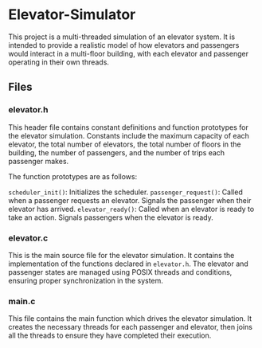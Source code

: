 # Elevator-Simulator
This project is a multi-threaded simulation of an elevator system. It is intended to provide a realistic model of how elevators and passengers would interact in a multi-floor building, with each elevator and passenger operating in their own threads.

## Files
### elevator.h
This header file contains constant definitions and function prototypes for the elevator simulation. Constants include the maximum capacity of each elevator, the total number of elevators, the total number of floors in the building, the number of passengers, and the number of trips each passenger makes.

The function prototypes are as follows:

`scheduler_init()`: Initializes the scheduler.
`passenger_request()`: Called when a passenger requests an elevator. Signals the passenger when their elevator has arrived.
`elevator_ready()`: Called when an elevator is ready to take an action. Signals passengers when the elevator is ready.

### elevator.c
This is the main source file for the elevator simulation. It contains the implementation of the functions declared in `elevator.h`. The elevator and passenger states are managed using POSIX threads and conditions, ensuring proper synchronization in the system.

### main.c
This file contains the main function which drives the elevator simulation. It creates the necessary threads for each passenger and elevator, then joins all the threads to ensure they have completed their execution.

